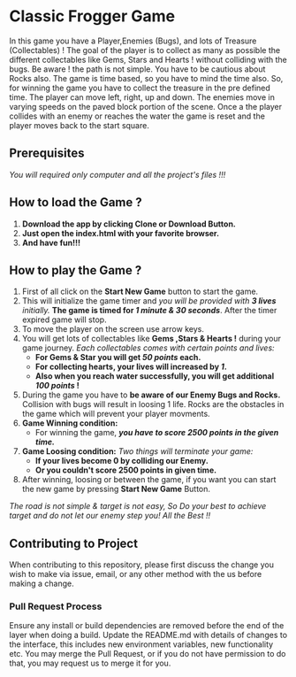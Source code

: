 # Classic Frogger Game
In this game you have a Player,Enemies (Bugs), and lots of Treasure (Collectables) ! The goal of the player is to collect as many as possible the different collectables like Gems, Stars and Hearts ! without colliding with the bugs. Be aware ! the path is not simple. You have to be cautious about Rocks also. The game is time based, so you have to mind the time also. So, for winning the game you have to collect the treasure in the pre defined time. The player can move left, right, up and down. The enemies move in varying speeds on the paved block portion of the scene. Once a the player collides with an enemy or reaches the water the game is reset and the player moves back to the start square.
## Prerequisites

*You will required only computer and all the project's files !!!*


## How to load the Game ?

1. **Download the app by clicking Clone or Download Button.**
2. **Just open the index.html with your favorite browser.**
3. **And have fun!!!**



## How to play the Game ? 

1. First of all click on the **Start New Game** button to start the game.
2. This will initialize the game timer and _you will be provided with **3 lives** initially._ **The game is timed for _1 minute & 30 seconds_**. After the timer expired game will stop.
3. To move the player on the screen use arrow keys.
4. You will get lots of collectables like **Gems ,Stars & Hearts !** during your game journey. _Each collectables comes with certain points and lives:_
    - **For Gems & Star you will get _50 points_ each.**
    - **For collecting hearts, your lives will increased by _1_.**
    - **Also when you reach water successfully, you will get additional _100 points_ !**
5. During the game you have to **be aware of our Enemy Bugs and Rocks.** Collision with bugs will result in loosing 1 life. Rocks are the obstacles in the game which will prevent your player movments.
6. **Game Winning condition:**
    - For winning the game, **_you have to score 2500 points in the given time._**
7. **Game Loosing condition:**
_Two things will terminate your game:_
    - **If your lives become 0 by colliding our Enemy.**
    - **Or you couldn't score 2500 points in given time.**
8. After winning, loosing or between the game, if you want you can start the new game by pressing **Start New Game** Button.

_The road is not simple & target is not easy, So Do your best to achieve target and do not let our enemy step you! All the Best !!_

## Contributing to Project

When contributing to this repository, please first discuss the change you wish to make via issue, email, or any other method with the us before making a change.

### Pull Request Process

Ensure any install or build dependencies are removed before the end of the layer when doing a build.
Update the README.md with details of changes to the interface, this includes new environment variables, new functionality etc.
You may merge the Pull Request, or if you do not have permission to do that, you may request us to merge it for you.

